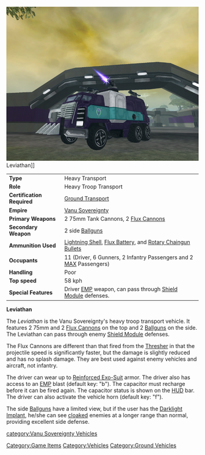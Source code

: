 ![](/images/LeviathanFront.jpg "fig:LeviathanFront.jpg") Leviathan\]\]

|                            |                                                                                                                                                              |
| -------------------------- | ------------------------------------------------------------------------------------------------------------------------------------------------------------ |
| **Type**                   | Heavy Transport                                                                                                                                              |
| **Role**                   | Heavy Troop Transport                                                                                                                                        |
| **Certification Required** | [Ground Transport](/Ground_Transport "wikilink")                                                                                                             |
| **Empire**                 | [Vanu Sovereignty](/Vanu_Sovereignty "wikilink")                                                                                                             |
| **Primary Weapons**        | 2 75mm Tank Cannons, 2 [Flux Cannons](/Flux_Cannon "wikilink")                                                                                               |
| **Secondary Weapon**       | 2 side [Ballguns](/Ballgun "wikilink")                                                                                                                       |
| **Ammunition Used**        | [Lightning Shell](/Lightning_Shell "wikilink"), [Flux Battery](/Flux_Battery "wikilink"), and [Rotary Chaingun Bullets](/Rotary_Chaingun_Bullets "wikilink") |
| **Occupants**              | 11 (Driver, 6 Gunners, 2 Infantry Passengers and 2 [MAX](/MAX "wikilink") Passengers)                                                                        |
| **Handling**               | Poor                                                                                                                                                         |
| **Top speed**              | 58 kph                                                                                                                                                       |
| **Special Features**       | Driver [EMP](/EMP "wikilink") weapon, can pass through [Shield Module](/Shield_Module "wikilink") defenses.                                                  |

**Leviathan**

The _Leviathan_ is the Vanu Sovereignty's heavy troop transport vehicle.
It features 2 75mm and 2 [Flux Cannons](/Flux_Cannon "wikilink") on the
top and 2 [Ballguns](/Ballgun "wikilink") on the side. The Leviathan can
pass through enemy [Shield Module](/Shield_Module "wikilink") defenses.

The Flux Cannons are different than that fired from the
[Thresher](/Thresher "wikilink") in that the projectile speed is
significantly faster, but the damage is slightly reduced and has no
splash damage. They are best used against enemy vehicles and aircraft,
not infantry.

The driver can wear up to [Reinforced
Exo-Suit](/Reinforced_Exo-Suit "wikilink") armor. The driver also has
access to an [EMP](/EMP "wikilink") blast (default key: "b"). The
capacitor must recharge before it can be fired again. The capacitor
status is shown on the [HUD](/HUD "wikilink") bar. The driver can also
activate the vehicle horn (default key: "f").

The side [Ballguns](/Ballgun "wikilink") have a limited view, but if the
user has the [Darklight](/Darklight "wikilink")
[Implant](/Implant "wikilink"), he/she can see
[cloaked](/Infiltration_Suit "wikilink") enemies at a longer range than
normal, providing excellent side defense.

[category:Vanu Sovereignty
Vehicles](/category:Vanu_Sovereignty_Vehicles "wikilink")

[Category:Game Items](/Category:Game_Items "wikilink")
[Category:Vehicles](/Category:Vehicles "wikilink") [Category:Ground
Vehicles](/Category:Ground_Vehicles "wikilink")
